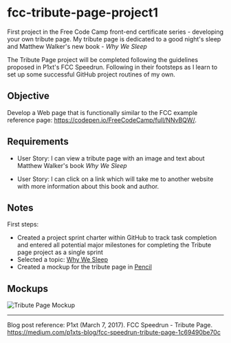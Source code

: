 # fcc-tribute-page-project1
First project in the Free Code Camp front-end certificate series - developing your own tribute page.  My tribute page is dedicated to a good night's sleep and Matthew Walker's new book - *Why We Sleep*

The Tribute Page project will be completed following the guidelines proposed in P1xt's FCC Speedrun.  Following in their footsteps as I learn to set up some successful GitHub project routines of my own.

## Objective

Develop a Web page that is functionally similar to the FCC example reference page: https://codepen.io/FreeCodeCamp/full/NNvBQW/.

## Requirements

* User Story: I can view a tribute page with an image and text about Matthew Walker's book *Why We Sleep*

* User Story: I can click on a link which will take me to another website with more information about this book and author.

## Notes

First steps:

* Created a project sprint charter within GitHub to track task completion and entered all potential major milestones for completing the Tribute page project as a single sprint
* Selected a topic: [Why We Sleep](https://en.wikipedia.org/wiki/Why_We_Sleep:_The_New_Science_of_Sleep_and_Dreams)
* Created a mockup for the tribute page in [Pencil](https://pencil.evolus.vn/)

## Mockups

![Tribute Page Mockup](master/Tribute%20page%20mockup.png)

---

Blog post reference:
P1xt (March 7, 2017).  FCC Speedrun - Tribute Page.  https://medium.com/p1xts-blog/fcc-speedrun-tribute-page-1c69490be70c
